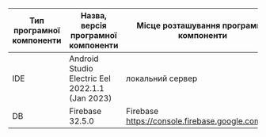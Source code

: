 | Тип програмної компоненти | Назва, версія програмної компоненти              | Місце розташування програмної компоненти          | 
|---------------------------|--------------------------------------------------|---------------------------------------------------|
| IDE                       | Android Studio Electric Eel  2022.1.1 (Jan 2023) | локальний сервер                                  |
| DB                        | Firebаse 32.5.0                                  | Firebase https://console.firebase.google.com/u/0/ |
